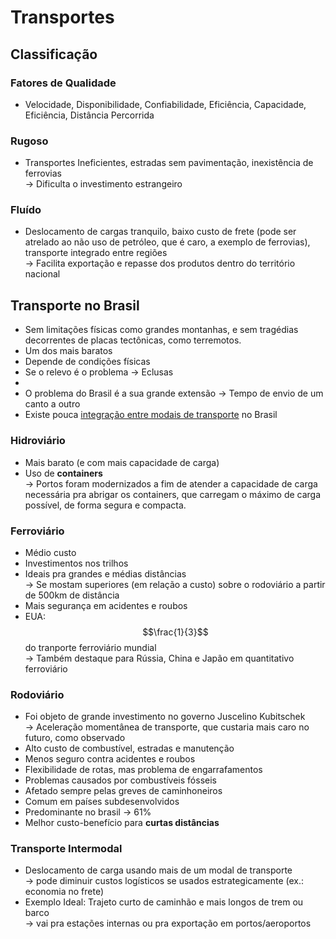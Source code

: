 # Transportes

## Classificação&#x20;

### Fatores de Qualidade

* Velocidade, Disponibilidade, Confiabilidade, Eficiência, Capacidade, Eficiência, Distância Percorrida

### Rugoso

* Transportes Ineficientes, estradas sem pavimentação, inexistência de ferrovias \
  \-> Dificulta o investimento estrangeiro

### Fluído

* Deslocamento de cargas tranquilo, baixo custo de frete (pode ser atrelado ao não uso de petróleo, que é caro, a exemplo de ferrovias), transporte integrado entre regiões \
  \-> Facilita exportação e repasse dos produtos dentro do território nacional

## Transporte no Brasil&#x20;

* Sem limitações físicas como grandes montanhas, e sem tragédias decorrentes de placas tectônicas, como terremotos.
* Um dos mais baratos
* Depende de condições físicas
* Se o relevo é o problema -> Eclusas
*
* O problema do Brasil é a sua grande extensão -> Tempo de envio de um canto a outro
* Existe pouca [integração entre modais de transporte](transportes.md#integracao-entre-modais-de-transporte) no Brasil

### Hidroviário

* Mais barato (e com mais capacidade de carga)&#x20;
* Uso de **containers** \
  \-> Portos foram modernizados a fim de atender a capacidade de carga necessária pra abrigar os containers, que carregam o máximo de carga possível, de forma segura e compacta.

### Ferroviário

* Médio custo
* Investimentos nos trilhos
* Ideais pra grandes e médias distâncias \
  \-> Se mostam superiores (em relação a custo) sobre o rodoviário a partir de 500km de distância
* Mais segurança em acidentes e roubos
* EUA: $$\frac{1}{3}$$ do tranporte ferroviário mundial \
  \-> Também destaque para Rússia, China e Japão em quantitativo ferroviário

### Rodoviário

* Foi objeto de grande investimento no governo Juscelino Kubitschek \
  \-> Aceleração momentânea de transporte, que custaria mais caro no futuro, como observado
* Alto custo de combustível, estradas e manutenção
* Menos seguro contra acidentes e roubos
* Flexibilidade de rotas, mas problema de engarrafamentos
* Problemas causados por combustíveis fósseis&#x20;
* Afetado sempre pelas greves de caminhoneiros
* Comum em países subdesenvolvidos
* Predominante no brasil -> 61%
* Melhor custo-benefício para **curtas distâncias**

### **Transporte Intermodal**

* Deslocamento de carga usando mais de um modal de transporte \
  \-> pode diminuir custos logísticos se usados estrategicamente (ex.: economia no frete)&#x20;
* Exemplo Ideal: Trajeto curto de caminhão e mais longos de trem ou barco \
  \-> vai pra estações internas ou pra exportação em portos/aeroportos



